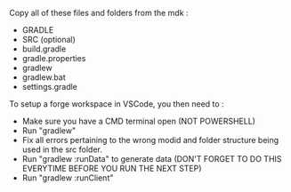 Copy all of these files and folders from the mdk :
* GRADLE
* SRC (optional)
* build.gradle
* gradle.properties
* gradlew
* gradlew.bat
* settings.gradle

To setup a forge workspace in VSCode, you then need to :
* Make sure you have a CMD terminal open (NOT POWERSHELL)
* Run "gradlew"
* Fix all errors pertaining to the wrong modid and folder structure being used in the src folder.
* Run "gradlew :runData" to generate data (DON'T FORGET TO DO THIS EVERYTIME BEFORE YOU RUN THE NEXT STEP)
* Run "gradlew :runClient"